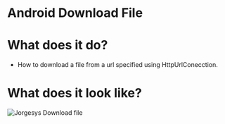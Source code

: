 # Android Download File

# What does it do?

* How to download a file from a url specified using HttpUrlConecction.

# What does it look like?

![Jorgesys Download file](https://i.stack.imgur.com/OKASG.png)
